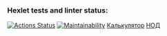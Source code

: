 ### Hexlet tests and linter status:

[![Actions Status](https://github.com/Azyzyyy/fullstack-javascript-project-44/actions/workflows/hexlet-check.yml/badge.svg)](https://github.com/Azyzyyy/fullstack-javascript-project-44/actions)
[![Maintainability](https://api.codeclimate.com/v1/badges/582edceca2e76b65245f/maintainability)](https://codeclimate.com/github/Azyzyyy/fullstack-javascript-project-44/maintainability)
[Калькулятор](https://asciinema.org/a/g4PuSHqo72XVMvN33RCkC8dnW)
[НОД](https://asciinema.org/a/o91fWS1KFvIHdNwp95uhhBrfS)